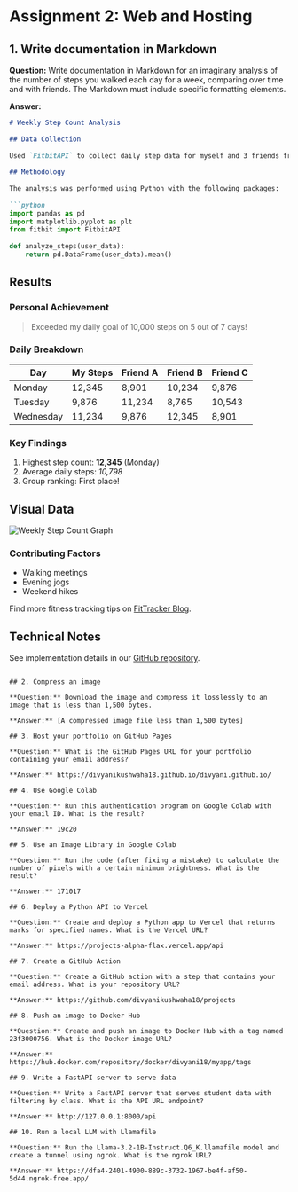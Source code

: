 # Assignment 2: Web and Hosting

## 1. Write documentation in Markdown

**Question:** Write documentation in Markdown for an imaginary analysis of the number of steps you walked each day for a week, comparing over time and with friends. The Markdown must include specific formatting elements.

**Answer:**
```markdown
# Weekly Step Count Analysis
 
## Data Collection
 
Used `FitbitAPI` to collect daily step data for myself and 3 friends from January 15-21, 2024.
 
## Methodology
 
The analysis was performed using Python with the following packages:
 
```python
import pandas as pd
import matplotlib.pyplot as plt
from fitbit import FitbitAPI
 
def analyze_steps(user_data):
    return pd.DataFrame(user_data).mean()
```
 
## Results
 
### Personal Achievement
> Exceeded my daily goal of 10,000 steps on 5 out of 7 days!
 
### Daily Breakdown
 
| Day       | My Steps | Friend A | Friend B | Friend C |
|-----------|----------|----------|----------|----------|
| Monday    | 12,345   | 8,901    | 10,234   | 9,876    |
| Tuesday   | 9,876    | 11,234   | 8,765    | 10,543   |
| Wednesday | 11,234   | 9,876    | 12,345   | 8,901    |
 
### Key Findings
 
1. Highest step count: **12,345** (Monday)
2. Average daily steps: *10,798*
3. Group ranking: First place!
 
## Visual Data
 
![Weekly Step Count Graph](/images/step_graph.png)
 
### Contributing Factors
 
* Walking meetings
* Evening jogs
* Weekend hikes
 
Find more fitness tracking tips on [FitTracker Blog](https://fittracker.example.com).
 
## Technical Notes
 
See implementation details in our [GitHub repository](https://github.com/example/steptracker).
```

## 2. Compress an image

**Question:** Download the image and compress it losslessly to an image that is less than 1,500 bytes.

**Answer:** [A compressed image file less than 1,500 bytes]

## 3. Host your portfolio on GitHub Pages

**Question:** What is the GitHub Pages URL for your portfolio containing your email address?

**Answer:** https://divyanikushwaha18.github.io/divyani.github.io/

## 4. Use Google Colab

**Question:** Run this authentication program on Google Colab with your email ID. What is the result?

**Answer:** 19c20

## 5. Use an Image Library in Google Colab

**Question:** Run the code (after fixing a mistake) to calculate the number of pixels with a certain minimum brightness. What is the result?

**Answer:** 171017

## 6. Deploy a Python API to Vercel

**Question:** Create and deploy a Python app to Vercel that returns marks for specified names. What is the Vercel URL?

**Answer:** https://projects-alpha-flax.vercel.app/api

## 7. Create a GitHub Action

**Question:** Create a GitHub action with a step that contains your email address. What is your repository URL?

**Answer:** https://github.com/divyanikushwaha18/projects

## 8. Push an image to Docker Hub

**Question:** Create and push an image to Docker Hub with a tag named 23f3000756. What is the Docker image URL?

**Answer:** https://hub.docker.com/repository/docker/divyani18/myapp/tags

## 9. Write a FastAPI server to serve data

**Question:** Write a FastAPI server that serves student data with filtering by class. What is the API URL endpoint?

**Answer:** http://127.0.0.1:8000/api

## 10. Run a local LLM with Llamafile

**Question:** Run the Llama-3.2-1B-Instruct.Q6_K.llamafile model and create a tunnel using ngrok. What is the ngrok URL?

**Answer:** https://dfa4-2401-4900-889c-3732-1967-be4f-af50-5d44.ngrok-free.app/
